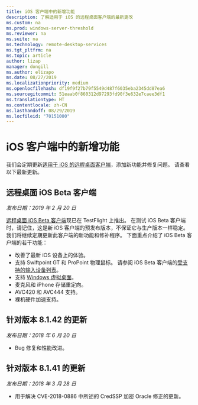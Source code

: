 ```yaml
---
title: iOS 客户端中的新增功能
description: 了解适用于 iOS 的远程桌面客户端的最新更改
ms.custom: na
ms.prod: windows-server-threshold
ms.reviewer: na
ms.suite: na
ms.technology: remote-desktop-services
ms.tgt_pltfrm: na
ms.topic: article
author: lizap
manager: dongill
ms.author: elizapo
ms.date: 08/27/2019
ms.localizationpriority: medium
ms.openlocfilehash: df19f9f27b79f5549d487f6035eba2345dd87ea6
ms.sourcegitcommit: 51eaab0f860312d97293fd90f3e632e7caee3df1
ms.translationtype: HT
ms.contentlocale: zh-CN
ms.lasthandoff: 08/29/2019
ms.locfileid: "70151000"
---
```

# <a name="whats-new-in-the-ios-client"></a>iOS 客户端中的新增功能

我们会定期更新[适用于 iOS 的远程桌面客户端](remote-desktop-ios.md)，添加新功能并修复问题。 请查看以下最新更新。

## <a name="remote-desktop-ios-beta-client"></a>远程桌面 iOS Beta 客户端

*发布日期：2019 年 2 月 20 日*

[远程桌面 iOS Beta 客户端](remote-desktop-ios.md#download-the-remote-desktop-ios-beta-client-from-apple-testflight)现已在 TestFlight 上推出。 在测试 iOS Beta 客户端时，请记住，这是新 iOS 客户端的预发布版本，不保证它与生产版本一样稳定。 我们将继续定期更新此客户端的新功能和修补程序。 下面重点介绍了 iOS Beta 客户端的若干功能：

- 改善了最新 iOS 设备上的体验。
- 支持 Swiftpoint GT 和 ProPoint 物理鼠标。 请参阅 iOS Beta 客户端的[受支持的输入设备列表](remote-desktop-ios.md#supported-input-devices)。
- 支持 [Windows 虚拟桌面](https://aka.ms/wvd)。
- 麦克风和 iPhone 存储重定向。
- AVC420 和 AVC444 支持。
- 裸机硬件加速支持。

## <a name="updates-for-version-8142"></a>针对版本 8.1.42 的更新

*发布日期：2018 年 6 月 20 日*

- Bug 修复和性能改进。

## <a name="updates-for-version-8141"></a>针对版本 8.1.41 的更新

*发布日期：2018 年 3 月 28 日*

- 用于解决 CVE-2018-0886 中所述的 CredSSP 加密 Oracle 修正的更新。
